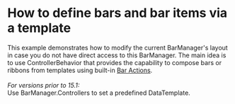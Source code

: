 # How to define bars and bar items via a template


<p>This example demonstrates how to modify the current BarManager's layout in case you do not have direct access to this BarManager. The main idea is to use ControllerBehavior that provides the capability to compose bars or ribbons from templates using built-in <a href="https://documentation.devexpress.com/WPF/7045/Controls-and-Libraries/Ribbon-Bars-and-Menu/Bars/Bar-Actions">Bar Actions</a>.<br><br><em>For versions prior to 15.1:</em><br>Use BarManager.Controllers to set a predefined DataTemplate.</p>

<br/>


